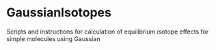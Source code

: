 # GaussianIsotopes
Scripts and instructions for calculation of equilibrium isotope effects for simple molecules using Gaussian
